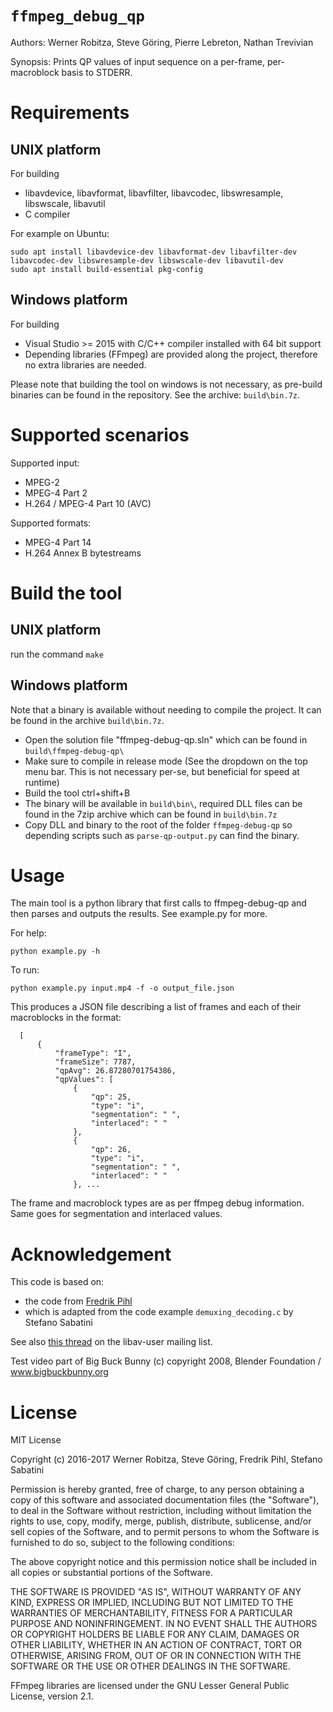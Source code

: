# `ffmpeg_debug_qp`

Authors: Werner Robitza, Steve Göring, Pierre Lebreton, Nathan Trevivian

Synopsis: Prints QP values of input sequence on a per-frame, per-macroblock basis to STDERR.

# Requirements


## UNIX platform

For building

- libavdevice, libavformat, libavfilter, libavcodec, libswresample, libswscale, libavutil
- C compiler

For example on Ubuntu:

    sudo apt install libavdevice-dev libavformat-dev libavfilter-dev libavcodec-dev libswresample-dev libswscale-dev libavutil-dev
    sudo apt install build-essential pkg-config     


## Windows platform

For building

- Visual Studio >= 2015 with C/C++ compiler installed with 64 bit support 
- Depending libraries (FFmpeg) are provided along the project, therefore no extra libraries are needed.


Please note that building the tool on windows is not necessary, as pre-build binaries can be found in the repository. See the archive: `build\bin.7z`. 


# Supported scenarios

Supported input:

- MPEG-2
- MPEG-4 Part 2
- H.264 / MPEG-4 Part 10 (AVC)

Supported formats:

- MPEG-4 Part 14
- H.264 Annex B bytestreams


# Build the tool

## UNIX platform

run the command `make` 

## Windows platform

Note that a binary is available without needing to compile the project. It can be found in the archive `build\bin.7z`. 

- Open the solution file "ffmpeg-debug-qp.sln" which can be found in `build\ffmpeg-debug-qp\`
- Make sure to compile in release mode (See the dropdown on the top menu bar. This is not necessary per-se, but beneficial for speed at runtime)
- Build the tool ctrl+shift+B
- The binary will be available in `build\bin\`, required DLL files can be found in the 7zip archive which can be found in `build\bin.7z`
- Copy DLL and binary to the root of the folder `ffmpeg-debug-qp` so depending scripts such as `parse-qp-output.py` can find the binary. 


# Usage

The main tool is a python library that first calls to ffmpeg-debug-qp and then parses and outputs the results. See example.py for more.

For help:

    python example.py -h

To run:

    python example.py input.mp4 -f -o output_file.json

This produces a JSON file describing a list of frames and each of their macroblocks in the format:

```
  [
      {
          "frameType": "I", 
          "frameSize": 7787, 
          "qpAvg": 26.87280701754386, 
          "qpValues": [
              {
                  "qp": 25, 
                  "type": "i", 
                  "segmentation": " ", 
                  "interlaced": " "
              }, 
              {
                  "qp": 26, 
                  "type": "i", 
                  "segmentation": " ", 
                  "interlaced": " "
              }, ...
```

The frame and macroblock types are as per ffmpeg debug information. Same goes for segmentation and interlaced values.

# Acknowledgement

This code is based on:

- the code from [Fredrik Pihl](https://gist.github.com/figgis/ea9ac513cdd99a10abf1)
- which is adapted from the code example `demuxing_decoding.c` by Stefano Sabatini

See also [this thread](https://ffmpeg.org/pipermail/libav-user/2015-May/008122.html) on the libav-user mailing list.

Test video part of Big Buck Bunny (c) copyright 2008, Blender Foundation / www.bigbuckbunny.org

# License

MIT License

Copyright (c) 2016-2017 Werner Robitza, Steve Göring, Fredrik Pihl, Stefano Sabatini

Permission is hereby granted, free of charge, to any person obtaining a copy
of this software and associated documentation files (the "Software"), to deal
in the Software without restriction, including without limitation the rights
to use, copy, modify, merge, publish, distribute, sublicense, and/or sell
copies of the Software, and to permit persons to whom the Software is
furnished to do so, subject to the following conditions:

The above copyright notice and this permission notice shall be included in
all copies or substantial portions of the Software.

THE SOFTWARE IS PROVIDED "AS IS", WITHOUT WARRANTY OF ANY KIND, EXPRESS OR
IMPLIED, INCLUDING BUT NOT LIMITED TO THE WARRANTIES OF MERCHANTABILITY,
FITNESS FOR A PARTICULAR PURPOSE AND NONINFRINGEMENT. IN NO EVENT SHALL
THE AUTHORS OR COPYRIGHT HOLDERS BE LIABLE FOR ANY CLAIM, DAMAGES OR OTHER
LIABILITY, WHETHER IN AN ACTION OF CONTRACT, TORT OR OTHERWISE, ARISING FROM,
OUT OF OR IN CONNECTION WITH THE SOFTWARE OR THE USE OR OTHER DEALINGS IN
THE SOFTWARE.

FFmpeg libraries are licensed under the GNU Lesser General Public License, version 2.1.
